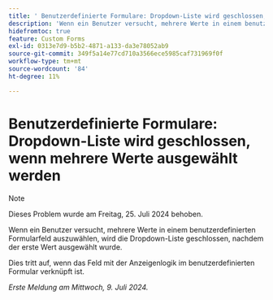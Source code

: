 ```yaml
---
title: ' Benutzerdefinierte Formulare: Dropdown-Liste wird geschlossen, wenn mehrere Werte ausgewählt werden'
description: 'Wenn ein Benutzer versucht, mehrere Werte in einem benutzerdefinierten Formularfeld auszuwählen, wird die Dropdown-Liste geschlossen, nachdem der erste Wert ausgewählt wurde. '
hidefromtoc: true
feature: Custom Forms
exl-id: 0313e7d9-b5b2-4871-a133-da3e78052ab9
source-git-commit: 349f5a14e77cd710a3566ece5985caf731969f0f
workflow-type: tm+mt
source-wordcount: '84'
ht-degree: 11%

---
```


# Benutzerdefinierte Formulare: Dropdown-Liste wird geschlossen, wenn mehrere Werte ausgewählt werden

>[!NOTE]
>
>Dieses Problem wurde am Freitag, 25. Juli 2024 behoben.

Wenn ein Benutzer versucht, mehrere Werte in einem benutzerdefinierten Formularfeld auszuwählen, wird die Dropdown-Liste geschlossen, nachdem der erste Wert ausgewählt wurde.

Dies tritt auf, wenn das Feld mit der Anzeigenlogik im benutzerdefinierten Formular verknüpft ist.

_Erste Meldung am Mittwoch, 9. Juli 2024._
